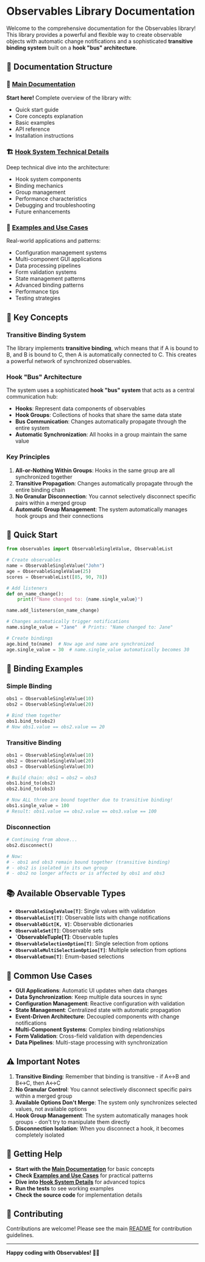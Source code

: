 # Observables Library Documentation

Welcome to the comprehensive documentation for the Observables library! This library provides a powerful and flexible way to create observable objects with automatic change notifications and a sophisticated **transitive binding system** built on a **hook "bus" architecture**.

## 📖 Documentation Structure

### 🚀 [Main Documentation](index.md)
**Start here!** Complete overview of the library with:
- Quick start guide
- Core concepts explanation
- Basic examples
- API reference
- Installation instructions

### 🏗️ [Hook System Technical Details](hook_system.md)
Deep technical dive into the architecture:
- Hook system components
- Binding mechanics
- Group management
- Performance characteristics
- Debugging and troubleshooting
- Future enhancements

### 🎯 [Examples and Use Cases](examples_and_use_cases.md)
Real-world applications and patterns:
- Configuration management systems
- Multi-component GUI applications
- Data processing pipelines
- Form validation systems
- State management patterns
- Advanced binding patterns
- Performance tips
- Testing strategies

## 🧠 Key Concepts

### Transitive Binding System
The library implements **transitive binding**, which means that if A is bound to B, and B is bound to C, then A is automatically connected to C. This creates a powerful network of synchronized observables.

### Hook "Bus" Architecture
The system uses a sophisticated **hook "bus" system** that acts as a central communication hub:
- **Hooks**: Represent data components of observables
- **Hook Groups**: Collections of hooks that share the same data state
- **Bus Communication**: Changes automatically propagate through the entire system
- **Automatic Synchronization**: All hooks in a group maintain the same value

### Key Principles
1. **All-or-Nothing Within Groups**: Hooks in the same group are all synchronized together
2. **Transitive Propagation**: Changes automatically propagate through the entire binding chain
3. **No Granular Disconnection**: You cannot selectively disconnect specific pairs within a merged group
4. **Automatic Group Management**: The system automatically manages hook groups and their connections

## 🚀 Quick Start

```python
from observables import ObservableSingleValue, ObservableList

# Create observables
name = ObservableSingleValue("John")
age = ObservableSingleValue(25)
scores = ObservableList([85, 90, 78])

# Add listeners
def on_name_change():
    print(f"Name changed to: {name.single_value}")

name.add_listeners(on_name_change)

# Changes automatically trigger notifications
name.single_value = "Jane"  # Prints: "Name changed to: Jane"

# Create bindings
age.bind_to(name)  # Now age and name are synchronized
age.single_value = 30  # name.single_value automatically becomes 30
```

## 🔗 Binding Examples

### Simple Binding
```python
obs1 = ObservableSingleValue(10)
obs2 = ObservableSingleValue(20)

# Bind them together
obs1.bind_to(obs2)
# Now obs1.value == obs2.value == 20
```

### Transitive Binding
```python
obs1 = ObservableSingleValue(10)
obs2 = ObservableSingleValue(20)
obs3 = ObservableSingleValue(30)

# Build chain: obs1 ↔ obs2 ↔ obs3
obs1.bind_to(obs2)
obs2.bind_to(obs3)

# Now ALL three are bound together due to transitive binding!
obs1.single_value = 100
# Result: obs1.value == obs2.value == obs3.value == 100
```

### Disconnection
```python
# Continuing from above...
obs2.disconnect()

# Now:
# - obs1 and obs3 remain bound together (transitive binding)
# - obs2 is isolated in its own group
# - obs2 no longer affects or is affected by obs1 and obs3
```

## 📚 Available Observable Types

- **`ObservableSingleValue[T]`**: Single values with validation
- **`ObservableList[T]`**: Observable lists with change notifications
- **`ObservableDict[K, V]`**: Observable dictionaries
- **`ObservableSet[T]`**: Observable sets
- **`ObservableTuple[T]**: Observable tuples
- **`ObservableSelectionOption[T]`**: Single selection from options
- **`ObservableMultiSelectionOption[T]`**: Multiple selection from options
- **`ObservableEnum[T]`**: Enum-based selections

## 🎯 Common Use Cases

- **GUI Applications**: Automatic UI updates when data changes
- **Data Synchronization**: Keep multiple data sources in sync
- **Configuration Management**: Reactive configuration with validation
- **State Management**: Centralized state with automatic propagation
- **Event-Driven Architecture**: Decoupled components with change notifications
- **Multi-Component Systems**: Complex binding relationships
- **Form Validation**: Cross-field validation with dependencies
- **Data Pipelines**: Multi-stage processing with synchronization

## ⚠️ Important Notes

1. **Transitive Binding**: Remember that binding is transitive - if A↔B and B↔C, then A↔C
2. **No Granular Control**: You cannot selectively disconnect specific pairs within a merged group
3. **Available Options Don't Merge**: The system only synchronizes selected values, not available options
4. **Hook Group Management**: The system automatically manages hook groups - don't try to manipulate them directly
5. **Disconnection Isolation**: When you disconnect a hook, it becomes completely isolated

## 🔧 Getting Help

- **Start with the [Main Documentation](index.md)** for basic concepts
- **Check [Examples and Use Cases](examples_and_use_cases.md)** for practical patterns
- **Dive into [Hook System Details](hook_system.md)** for advanced topics
- **Run the tests** to see working examples
- **Check the source code** for implementation details

## 🤝 Contributing

Contributions are welcome! Please see the main [README](../README.md) for contribution guidelines.

---

**Happy coding with Observables! 🚀✨**

